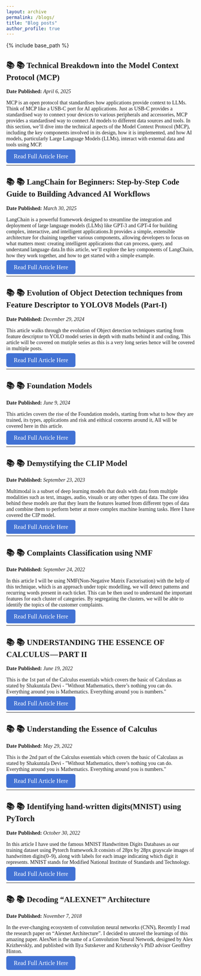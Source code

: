 ```yaml
---
layout: archive
permalink: /blogs/
title: "Blog posts"
author_profile: true
---
```


{% include base_path %}

## <span style="font-family: Georgia;"> 📚 📚 Technical Breakdown into the Model Context Protocol (MCP)</span>
<span style="font-family: Cambria;"> **Date Published:** *April 6, 2025* </span>

<span style="font-family: Cambria;">MCP is an open protocol that standardises how applications provide context to LLMs. Think of MCP like a USB-C port for AI applications. Just as USB-C provides a standardised way to connect your devices to various peripherals and accessories, MCP provides a standardised way to connect AI models to different data sources and tools. In this section, we’ll dive into the technical aspects of the Model Context Protocol (MCP), including the key components involved in its design, how it is implemented, and how AI models, particularly Large Language Models (LLMs), interact with external data and tools using MCP.</span>

<a href="https://medium.com/@tripathisonam/technical-breakdown-into-the-model-context-protocol-mcp-8b31f6419253" class="custom-btn" style="background-color: #4272D4; color: white; padding: 10px 20px; text-decoration: none; border-radius: 5px; font-size: 16px; font-family: Georgia, serif;">Read Full Article Here</a>

------

## <span style="font-family: Georgia;"> 📚 📚  LangChain for Beginners: Step-by-Step Code Guide to Building Advanced AI Workflows</span>
<span style="font-family: Cambria;"> **Date Published:** *March 30, 2025* </span>

<span style="font-family: Cambria;">LangChain is a powerful framework designed to streamline the integration and deployment of large language models (LLMs) like GPT-3 and GPT-4 for building complex, interactive, and intelligent applications.It provides a simple, extensible architecture for chaining together various components, allowing developers to focus on what matters most: creating intelligent applications that can process, query, and understand language data.In this article, we’ll explore the key components of LangChain, how they work together, and how to get started with a simple example.</span>

<a href="https://medium.com/@tripathisonam/exploring-langchain-a-comprehensive-guide-to-building-language-model-applications-44d6b86771a8" class="custom-btn" style="background-color: #4272D4; color: white; padding: 10px 20px; text-decoration: none; border-radius: 5px; font-size: 16px; font-family: Georgia, serif;">Read Full Article Here</a>

------

## <span style="font-family: Georgia;"> 📚 📚  Evolution of Object Detection techniques from Feature Descriptor to YOLOV8 Models (Part-I) </span>
<span style="font-family: Cambria;"> **Date Published:** *December 29, 2024* </span>

<span style="font-family: Cambria;"> This article walks through the evolution of Object detection techniques starting from feature descriptor to YOLO model series in depth with maths behind it and coding, This article will be covered on mutiple series as this is a very long series hence will be covered in multiple posts.</span>

<a href="https://medium.com/@tripathisonam/evolution-of-object-detection-techniques-from-feature-descriptor-to-yolov8-models-part-i-79a559e35d02" class="custom-btn" style="background-color: #4272D4; color: white; padding: 10px 20px; text-decoration: none; border-radius: 5px; font-size: 16px; font-family: Georgia, serif;">Read Full Article Here</a>

------

## <span style="font-family: Georgia;"> 📚 📚 Foundation Models </span>
<span style="font-family: Cambria;"> **Date Published:** *June 9, 2024* </span>

<span style="font-family: Cambria;"> This articles covers the rise of the Foundation models, starting from what to how they are trained, its types, applications and risk and eithical concerns around it, All will be covered here in this article.</span>

<a href="https://medium.com/@tripathisonam/fine-tuning-the-future-harnessing-the-potential-of-foundation-models-20263b97c895" class="custom-btn" style="background-color: #4272D4; color: white; padding: 10px 20px; text-decoration: none; border-radius: 5px; font-size: 16px; font-family: Georgia, serif;">Read Full Article Here</a>

------

## <span style="font-family: Georgia;"> 📚 📚 Demystifying the CLIP Model </span>
<span style="font-family: Cambria;"> **Date Published:** *September 23, 2023* </span>

<span style="font-family: Cambria;"> Multimodal is a subset of deep learning models that deals with data from multiple modalities such as text, images, audio, visuals or any other types of data. The core idea behind these models are that they learn the features learned from different types of data and combine them to perform better at more complex machine learning tasks. Here I have covered the CIP model.</span>

<a href="https://medium.com/@tripathisonam/demystifying-the-clip-model-c2c6c0999ef1" class="custom-btn" style="background-color: #4272D4; color: white; padding: 10px 20px; text-decoration: none; border-radius: 5px; font-size: 16px; font-family: Georgia, serif;">Read Full Article Here</a>

------

## <span style="font-family: Georgia;"> 📚 📚 Complaints Classification using NMF </span>
<span style="font-family: Cambria;"> **Date Published:** *September 24, 2022* </span>

<span style="font-family: Cambria;"> In this article I will be using NMF(Non-Negative Matrix Factorisation) with the help of this technique, which is an approach under topic modelling, we will detect patterns and recurring words present in each ticket. This can be then used to understand the important features for each cluster of categories. By segregating the clusters, we will be able to identify the topics of the customer complaints.</span>

<a href="https://medium.com/@tripathisonam/complaints-classification-using-nmf-c942bf97958f" class="custom-btn" style="background-color: #4272D4; color: white; padding: 10px 20px; text-decoration: none; border-radius: 5px; font-size: 16px; font-family: Georgia, serif;">Read Full Article Here</a>

------

## <span style="font-family: Georgia;"> 📚 📚 UNDERSTANDING THE ESSENCE OF CALCULUS — PART II </span>
<span style="font-family: Cambria;"> **Date Published:** *June 19, 2022* </span>

<span style="font-family: Cambria;"> This is the 1st part of the Calculus essentials which covers the basic of Calculaus as stated by Shakuntala Devi - "Without Mathematics, there’s nothing you can do. Everything around you is Mathematics. Everything around you is numbers." </span>

<a href="https://medium.com/@tripathisonam/understanding-the-essence-of-calculus-part-ii-3bbf4eaf8b4c" class="custom-btn" style="background-color: #4272D4; color: white; padding: 10px 20px; text-decoration: none; border-radius: 5px; font-size: 16px; font-family: Georgia, serif;">Read Full Article Here</a>

------

## <span style="font-family: Georgia;"> 📚 📚 Understanding the Essence of Calculus </span>
<span style="font-family: Cambria;"> **Date Published:** *May 29, 2022* </span>

<span style="font-family: Cambria;"> This is the 2nd part of the Calculus essentials which covers the basic of Calculaus as stated by Shakuntala Devi - "Without Mathematics, there’s nothing you can do. Everything around you is Mathematics. Everything around you is numbers." </span>

<a href="https://medium.com/@tripathisonam/understanding-the-essence-of-calculus-1fa73ac5e49e" class="custom-btn" style="background-color: #4272D4; color: white; padding: 10px 20px; text-decoration: none; border-radius: 5px; font-size: 16px; font-family: Georgia, serif;">Read Full Article Here</a>

------

## <span style="font-family: Georgia;"> 📚 📚 Identifying hand-written digits(MNIST) using PyTorch </span>
<span style="font-family: Cambria;"> **Date Published:** *October 30, 2022* </span>

<span style="font-family: Cambria;"> In this article I have used the famous MNIST Handwritten Digits Databases as our training dataset using Pytorch framework.It consists of 28px by 28px grayscale images of handwritten digits(0–9), along with labels for each image indicating which digit it represents. MNIST stands for Modified National Institute of Standards and Technology.</span>

<a href="https://tripathisonam.medium.com/identifying-hand-written-digits-mnist-using-pytorch-f9ded0cacc?source=friends_link&sk=c11655bd33f40fe7d8b5ee868fcd5966" style="background-color: #4272D4; color: white; padding: 10px 20px; text-decoration: none; border-radius: 5px; font-size: 16px; font-family: Georgia, serif;">Read Full Article Here</a>

------

## <span style="font-family: Georgia;"> 📚 📚 Decoding “ALEXNET” Architecture </span>
<span style="font-family: Cambria;"> **Date Published:** *November 7, 2018* </span>

<span style="font-family: Cambria;"> In the ever-changing ecosystem of convolution neural networks (CNN), Recently I read the research paper on “Alexnet Architecture”. I decided to unravel the learnings of this amazing paper. AlexNet is the name of a Convolution Neural Network, designed by Alex Krizhevskly, and published with Ilya Sutskever and Krizhevsky’s PhD advisor Geoffrey Hinton.</span>

<a href="https://medium.com/@tripathisonam/decoding-alexnet-architecture-188aca9a3f9b" style="background-color: #4272D4; color: white; padding: 10px 20px; text-decoration: none; border-radius: 5px; font-size: 16px; font-family: Georgia, serif;">Read Full Article Here</a>
